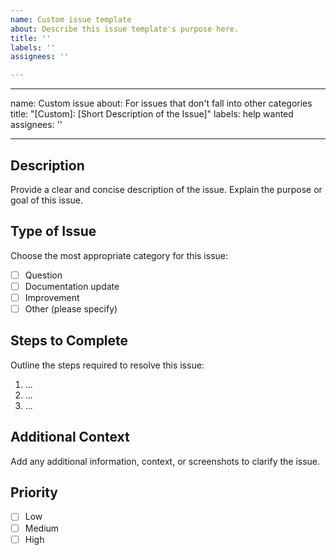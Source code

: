 ```yaml
---
name: Custom issue template
about: Describe this issue template's purpose here.
title: ''
labels: ''
assignees: ''

---
```


---
name: Custom issue
about: For issues that don't fall into other categories
title: "[Custom]: [Short Description of the Issue]"
labels: help wanted
assignees: ''

---

## Description

Provide a clear and concise description of the issue. Explain the purpose or goal of this issue.

## Type of Issue

Choose the most appropriate category for this issue:
- [ ] Question
- [ ] Documentation update
- [ ] Improvement
- [ ] Other (please specify)

## Steps to Complete

Outline the steps required to resolve this issue:
1. ...
2. ...
3. ...

## Additional Context

Add any additional information, context, or screenshots to clarify the issue.

## Priority

- [ ] Low
- [ ] Medium
- [ ] High

